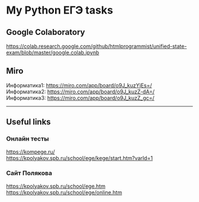 # My Python ЕГЭ tasks

## Google Colaboratory  
https://colab.research.google.com/github/htmlprogrammist/unified-state-exam/blob/master/google.colab.ipynb

## Miro
Информатика1: https://miro.com/app/board/o9J_kuzYjEs=/  
Информатика2: https://miro.com/app/board/o9J_kuzZ-dA=/
Информатика3: https://miro.com/app/board/o9J_kuzZ_gc=/

---
## Useful links  
### Онлайн тесты  
https://kompege.ru/  
https://kpolyakov.spb.ru/school/ege/kege/start.htm?varId=1

### Сайт Полякова  
https://kpolyakov.spb.ru/school/ege.htm  
https://kpolyakov.spb.ru/school/ege/online.htm
